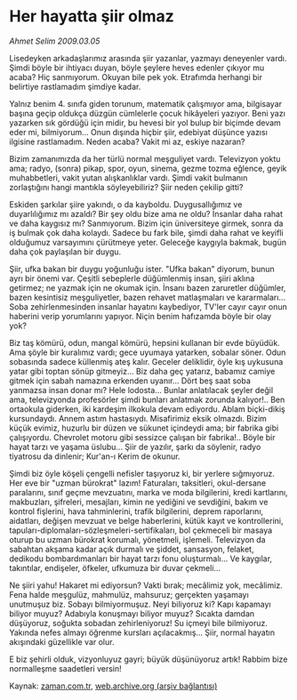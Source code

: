 # Her hayatta  şiir olmaz

*Ahmet Selim 2009.03.05*

<tr><td class="metin" colspan="2" style="padding-top: 20px; padding-left: 5px; padding-right: 10px;">Lisedeyken arkadaşlarımız arasında şiir yazanlar, yazmayı deneyenler vardı. Şimdi böyle bir ihtiyacı duyan, böyle şeylere heves edenler çıkıyor mu acaba? Hiç sanmıyorum. Okuyan bile pek yok. Etrafımda herhangi bir belirtiye rastlamadım şimdiye kadar.</td></tr><tr><td class="metin" colspan="2" style="padding-top: 20px; padding-left: 5px; padding-right: 10px;"><p>Yalnız benim 4. sınıfa giden torunum, matematik çalışmıyor ama, bilgisayar başına geçip oldukça düzgün cümlelerle çocuk hikâyeleri yazıyor. Beni yazı yazarken sık gördüğü için midir, bu hevesi bir yol bulup bir biçimde devam eder mi, bilmiyorum... Onun dışında hiçbir şiir, edebiyat düşünce yazısı ilgisine rastlamadım. Neden acaba? Vakit mi az, eskiye nazaran?
<p>Bizim zamanımızda da her türlü normal meşguliyet vardı. Televizyon yoktu ama; radyo, (sonra) pikap, spor, oyun, sinema, gezme tozma eğlence, geyik muhabbetleri, vakit yutan alışkanlıklar vardı. Şimdi vakit bulmanın zorlaştığını hangi mantıkla söyleyebiliriz? Şiir neden çekilip gitti?
<p>Eskiden şarkılar şiire yakındı, o da kayboldu. Duygusallığımız ve duyarlılığımız mı azaldı? Bir şey oldu bize ama ne oldu? İnsanlar daha rahat ve daha kaygısız mı? Sanmıyorum. Bizim için üniversiteye girmek, sonra da iş bulmak çok daha kolaydı. Sadece bu fark bile, şimdi daha rahat ve keyifli olduğumuz varsayımını çürütmeye yeter. Geleceğe kaygıyla bakmak, bugün daha çok paylaşılan bir duygu.
<p>Şiir, ufka bakan bir duygu yoğunluğu ister. "Ufka bakan" diyorum, bunun ayrı bir önemi var. Çeşitli sebeplerle düğümlenmiş insan, şiiri aklına getirmez; ne yazmak için ne okumak için. İnsanı bazen zaruretler düğümler, bazen kesintisiz meşguliyetler, bazen rehavet matlaşmaları ve kararmaları... Soba zehirlenmesinden insanlar hayatını kaybediyor, TV'ler cayır cayır onun haberini verip yorumlarını yapıyor. Niçin benim hafızamda böyle bir olay yok?
<p>Biz taş kömürü, odun, mangal kömürü, hepsini kullanan bir evde büyüdük. Ama şöyle bir kuralımız vardı; gece uyumaya yatarken, sobalar söner. Odun sobasında sadece küllenmiş ateş kalır. Geceler deliklidir, öyle kış uykusuna yatar gibi toptan sönüp gitmeyiz... Biz daha geç yatarız, babamız camiye gitmek için sabah namazına erkenden uyanır... Dört beş saat soba yanmazsa insan donar mı? Hele lodosta... Bunlar anlatılacak şeyler değil ama, televizyonda profesörler şimdi bunları anlatmak zorunda kalıyor!.. Ben ortaokula giderken, iki kardeşim ilkokula devam ediyordu. Ablam biçki-dikiş kursundaydı. Annem astım hastasıydı. Misafirimiz eksik olmazdı. Bizim küçük evimiz, huzurlu bir düzen ve sükunet içindeydi ama; bir fabrika gibi çalışıyordu. Chevrolet motoru gibi sessizce çalışan bir fabrika!.. Böyle bir hayat tarzı ve yaşama üslubu... Şiir de yazılır, şarkı da söylenir, radyo tiyatrosu da dinlenir; Kur'an-ı Kerim de okunur.
<p>Şimdi biz öyle köşeli çengelli nefisler taşıyoruz ki, bir yerlere sığmıyoruz. Her eve bir "uzman bürokrat" lazım! Faturaları, taksitleri, okul-dersane paralarını, sınıf geçme mevzuatını, marka ve moda bilgilerini, kredi kartlarını, makbuzları, şifreleri, mesajları, kimin ne yediğini ve sevdiğini, bakım ve kontrol fişlerini, hava tahminlerini, trafik bilgilerini, deprem raporlarını, aidatları, değişen mevzuat ve belge haberlerini, kütük kayıt ve kontrollerini, tapuları-diplomaları-sözleşmeleri-sertifikaları, bol çekmeceli bir masaya oturup bu uzman bürokrat korumalı, yönetmeli, işlemeli. Televizyon da sabahtan akşama kadar açık durmalı ve şiddet, sansasyon, felaket, dedikodu bombardımanları bir hayat tarzı fonu oluşturmalı... Ve kaygılar, takıntılar, endişeler, öfkeler, ufkumuza bir duvar çekmeli...
<p>Ne şiiri yahu! Hakaret mi ediyorsun? Vakti bırak; mecâlimiz yok, mecâlimiz. Fena halde meşgulüz, mahmulüz, mahsuruz; gerçekten yaşamayı unutmuşuz biz. Sobayı bilmiyormuşuz. Neyi biliyoruz ki? Kapı kapamayı biliyor muyuz? Adabıyla konuşmayı biliyor muyuz? Sıcakta damdan düşüyoruz, soğukta sobadan zehirleniyoruz! Su içmeyi bile bilmiyoruz. Yakında nefes almayı öğrenme kursları açılacakmış... Şiir, normal hayatın akışındaki güzellikle var olur.
<p>E biz şehirli olduk, vizyonluyuz gayri; büyük düşünüyoruz artık! Rabbim bize normalleşme saadetleri versin!<br/></p></p></p></p></p></p></p></p></td></tr>

Kaynak: [zaman.com.tr](http://zaman.com.tr/yazar.do?yazino=821693), [web.archive.org (arşiv bağlantısı)](http://web.archive.org/web/20090316055215/http://www.zaman.com.tr:80/yazar.do?yazino=821693)
